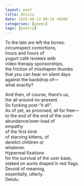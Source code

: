 ```yaml
---
layout: post
title: Delulu
date: 2025-08-13 09:14 +0200
categories: [poems]
tags: [poetry]
---
```


To the late are left the bones:  
circumspect contortions,  
hours and hours of  
yogurt café reviews with  
video therapy sponsorships,  
the friction of misshapen thumbs  
that you can hear on silent days  
against the backdrop of—  
what exactly?  

And then, of course, there‘s us,  
the all around no-present.  
So fucking post-“it all“.  
As of yet, as promised, all for free—  
to the end of the end of the over-  
abundance/over-load of  
empathy  
of the first kind:  
of starving kittens, of  
derelict children or  
whatever.  
Hyperreal fixations  
for the survival of the user base,  
staked on aunts draped in red flags.  
Devoid of meaning,  
essentially, utterly.  
Delulu.  
